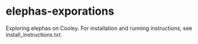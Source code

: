 # elephas-exporations
Exploring elephas on Cooley. For installation and running instructions, see install_instructions.txt.